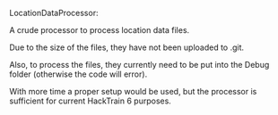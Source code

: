 LocationDataProcessor:

A crude processor to process location data files.

Due to the size of the files, they have not been uploaded to .git.

Also, to process the files, they currently need to be put into the Debug folder (otherwise the code will error).

With more time a proper setup would be used, but the processor is sufficient for current HackTrain 6 purposes.
